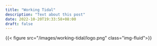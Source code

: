 ```yaml
---
title: "Working Tidal"
description: "Text about this post"
date: 2022-10-20T19:33:58+08:00
draft: false
---
```


{{< figure src="/images/working-tidal/logo.png" class="img-fluid">}}
